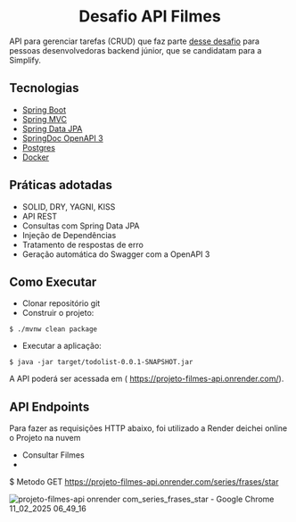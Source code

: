 <h1 align="center">
  Desafio API Filmes
</h1>

API para gerenciar tarefas (CRUD) que faz parte [desse desafio](https://github.com/simplify-liferay/desafio-junior-backend-simplify) para pessoas desenvolvedoras backend júnior, que se candidatam para a Simplify.


## Tecnologias
 
- [Spring Boot](https://spring.io/projects/spring-boot)
- [Spring MVC](https://docs.spring.io/spring-framework/reference/web/webmvc.html)
- [Spring Data JPA](https://spring.io/projects/spring-data-jpa)
- [SpringDoc OpenAPI 3](https://springdoc.org/v2/#spring-webflux-support)
- [Postgres ](https://www.postgresql.org/download/)
- [Docker ](https://docs.docker.com/)

## Práticas adotadas

- SOLID, DRY, YAGNI, KISS
- API REST
- Consultas com Spring Data JPA
- Injeção de Dependências
- Tratamento de respostas de erro
- Geração automática do Swagger com a OpenAPI 3

## Como Executar

- Clonar repositório git
- Construir o projeto:
```
$ ./mvnw clean package
```
- Executar a aplicação:
```
$ java -jar target/todolist-0.0.1-SNAPSHOT.jar
```

A API poderá ser acessada em ( https://projeto-filmes-api.onrender.com/).


## API Endpoints

Para fazer as requisições HTTP abaixo, foi utilizado a Render deichei online o Projeto na nuvem

- Consultar Filmes 
- 
$ Metodo GET https://projeto-filmes-api.onrender.com/series/frases/star

![projeto-filmes-api onrender com_series_frases_star - Google Chrome 11_02_2025 06_49_16](https://github.com/user-attachments/assets/d8a0f3b6-a2aa-4321-bbeb-85d4090eaabd)


